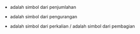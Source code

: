 + adalah simbol dari penjumlahan
- adalah simbol dari pengurangan
* adalah simbol dari perkalian
/ adalah simbol dari pembagian

